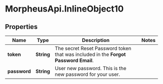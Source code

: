 # MorpheusApi.InlineObject10

## Properties

Name | Type | Description | Notes
------------ | ------------- | ------------- | -------------
**token** | **String** | The secret Reset Password token that was included in the **Forgot Password Email**. | 
**password** | **String** | User new password. This is the new password for your user. | 


